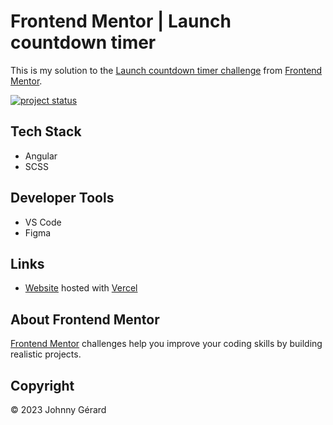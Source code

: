 # Frontend Mentor | Launch countdown timer
This is my solution to the [Launch countdown timer challenge](https://www.frontendmentor.io/challenges/launch-countdown-timer-N0XkGfyz-) from [Frontend Mentor](https://www.frontendmentor.io/).

[![project status](https://img.shields.io/badge/status-work%20in%20progress-red?style=for-the-badge)](https://fem-launch-countdown-timer-jgerard.vercel.app)

## Tech Stack
 - Angular
 - SCSS

## Developer Tools
 - VS Code
 - Figma

## Links
 - [Website](https://fem-launch-countdown-timer-jgerard.vercel.app) hosted with [Vercel](https://vercel.com/)
 <!-- - [Solution]() -->

<!-- ## Screenshots
### Desktop
![desktop screenshot](screenshots/desktop.webp)
### Tablet
![tablet screenshot](screenshots/tablet.webp)
### Mobile
![mobile screenshot](screenshots/mobile.webp) -->

## About Frontend Mentor
[Frontend Mentor](https://www.frontendmentor.io/) challenges help you improve your coding skills by building realistic projects.

## Copyright
© 2023 Johnny Gérard
